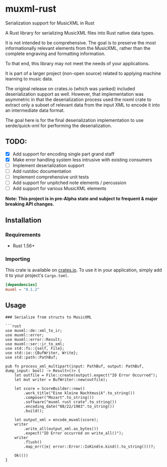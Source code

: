 # muxml-rust

Serialization support for MusicXML in Rust

A Rust library for serializing MusicXML files into Rust native data types.

It is not intended to be comprehensive. The goal is to preserve the most informationally relevant elements from the MusicXML, rather than the complete engraving and formatting information.

To that end, this library may not meet the needs of your applications.

It is part of a larger project (non-open source) related to applying machine learning to music data.

The original release on crates.io (which was yanked) included deserialization support as well. However, that implementation was asymmetric in that the deserialization process used the roxml crate to extract only a subset of relevant data from the input XML to encode it into an intermediate data format.

The goal here is for the final deserialization implementation to use serde/quick-xml for performing the deserialization.

## TODO:
- [x] Add support for encoding single part grand staff
- [x] Make error handling system less intrusive with existing consumers
- [ ] Implement deserialization support
- [ ] Add rustdoc documentation
- [ ] Implement comprehensive unit tests
- [ ] Add support for unpitched note elements / percussion
- [ ] Add support for various MusicXML elements

**Note: This project is in pre-Alpha state and subject to frequent & major breaking API changes.**

## Installation
### Requirements
- Rust 1.56+


### Importing
This crate is available on [crates.io](https://crates.io/crates/muxml). To use it in your application, simply add it to your project's `Cargo.toml`.

```toml
[dependencies]
muxml = "0.1.2"
```

## Usage

```
### Serialize from structs to MusicXML

```rust
use muxml::de::xml_to_ir;
use muxml::error;
use muxml::error::Result;
use muxml::ser::ir_to_xml;
use std::fs::{self, File};
use std::io::{BufWriter, Write};
use std::path::PathBuf;

pub fn process_xml_multipart(input: PathBuf, output: PathBuf, dump_input: bool) -> Result<()> {
    let outfile = File::create(output).expect("IO Error Occurred");
    let mut writer = BufWriter::new(outfile);

    let score = ScoreBuilder::new()
        .work_title("Eine kleine Nachtmusik".to_string())
        .composer("Mozart".to_string())
        .software("muxml rust crate".to_string())
        .encoding_date("08/22/1983".to_string())
        .build();

    let output_xml = encode_muxml(score);
    writer
        .write_all(output_xml.as_bytes())
        .expect("IO Error occurred on write_all()");
    writer
        .flush()
        .map_err(|e| error::Error::IoKind(e.kind().to_string()))?;

    Ok(())
}

```
